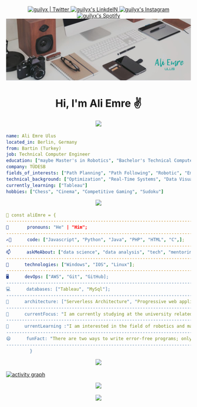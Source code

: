 <p align="center">
<br/>
<a href="https://twitter.com/AliEmreUlus">
  <img alt="guilyx | Twitter" width="50px" src="https://user-images.githubusercontent.com/43545812/144034996-602b144a-16e1-41cc-99e7-c6040b20dcaf.png"/>
</a>
<a href="https://www.linkedin.com/in/ali-emre-ulus-54439210a/?locale=en_US">
  <img alt="guilyx's LinkdeIN" width="50px" src="https://user-images.githubusercontent.com/43545812/144035037-0f415fc7-9f96-4517-a370-ccc6e78a714b.png" />
</a>
<a href="https://www.instagram.com/aliemreulus/">
  <img alt="guilyx's Instagram" width="50px" src="https://user-images.githubusercontent.com/43545812/144035088-0dfb165f-8fe0-4d13-896c-876c29d2b128.png" />
</a>
  <a href="https://open.spotify.com/user/72doc1x8wijkv6j0axft8owhs?si=QF2Xk-8RS8i68Tm4UQYGcg">
  <img alt="guilyx's Spotify" width="50px" src="https://user-images.githubusercontent.com/43545812/144035120-1ad5169b-91c7-4078-bef9-6a82c733f373.png" />
</a> 
          
<img src="https://github.com/AliEmreUlus/aliemreulus/blob/main/banner.JPG?raw=true"/>

<h1 align="center">Hi, I'm Ali Emre ✌️</h1>

<div align="center"><img src="https://github-profile-trophy.vercel.app/?username=AliEmreUlus&theme=flat"/></div>

```yaml
name: Ali Emre Ulus
located_in: Berlin, Germany 
from: Bartin (Turkey)
job: Technical Computer Engineer
education: ["maybe Master's in Robotics", "Bachelor's Technical Computer Engineer and Embedded Systems"]
company: TÜDESB
fields_of_interests: ["Path Planning", "Path Following", "Robotic", "Embedded Systems"]
technical_background: ["Optimization", "Real-Time Systems", "Data Visualization", "Data Analysis"]
currently_learning: ["Tableau"]
hobbies: ["Chess", "Cinema", "Competitive Gaming", "Sudoku"]
```

<div align="center"><img src="https://media3.giphy.com/media/SWoSkN6DxTszqIKEqv/giphy.gif?cid=ecf05e47c2q4vj9iog1mgex8pyheuf2zhr6uiqnqd2scbsx2&rid=giphy.gif&ct=g"></div>

```yaml
💬 const aliEmre = {
---------------------------------------------------------------------------------------------------------------------------------------------------------------
🤵       pronouns: "He" | "Him";
---------------------------------------------------------------------------------------------------------------------------------------------------------------
✍🏻      code: ["Javascript", "Python", "Java", "PHP", "HTML", "C",];
---------------------------------------------------------------------------------------------------------------------------------------------------------------
📫      askMeAbout: ["data science", "data analysis", "tech", "mentoring"];
---------------------------------------------------------------------------------------------------------------------------------------------------------------
📡      technologies: ["Windows", "IOS", "Linux"];
---------------------------------------------------------------------------------------------------------------------------------------------------------------
🖥️      devOps: ["AWS", "Git", "GitHub];
---------------------------------------------------------------------------------------------------------------------------------------------------------------
💻      databases: ["Tableau", "MySql"];
---------------------------------------------------------------------------------------------------------------------------------------------------------------
📐      architecture: ["Serverless Architecture", "Progressive web applications", "Single page applications"];
---------------------------------------------------------------------------------------------------------------------------------------------------------------
🧠      currentFocus: "I am currently studying at the university related to technical computer engineering.";
---------------------------------------------------------------------------------------------------------------------------------------------------------------
🌱      urrentLearning :"I am interested in the field of robotics and machine learning.";
---------------------------------------------------------------------------------------------------------------------------------------------------------------
😄      funFact: "There are two ways to write error-free programs; only the third one works";
---------------------------------------------------------------------------------------------------------------------------------------------------------------
         }
```

<div align="center"><img src="https://media0.giphy.com/media/qgQUggAC3Pfv687qPC/giphy.gif?cid=ecf05e47ilal88pjcw4an3qpvcfk25vxbtp907mhe8dsvs9h&rid=giphy.gif&ct=g"></div>

[![activity graph](https://activity-graph.herokuapp.com/graph?username=AliEmreUlus&custom_title=Ali%20Emre's%20activity%20graph&theme=github-light&hide_border=true)](https://github.com/ashutosh00710/github-readme-activity-graph)

<p align="center">
  <a href="https://spotify-github-profile.vercel.app/api/view?uid=3c9d0f58b6be4497&redirect=true">
    <img src="https://spotify-github-profile.vercel.app/api/view?uid=3c9d0f58b6be4497&cover_image=true&theme=default&bar_color=e3e3e3&bar_color_cover=true">
  </a>
</p>

<p align="center">
  <img src="https://guilyx.vercel.app/api/top-played">
</p>
